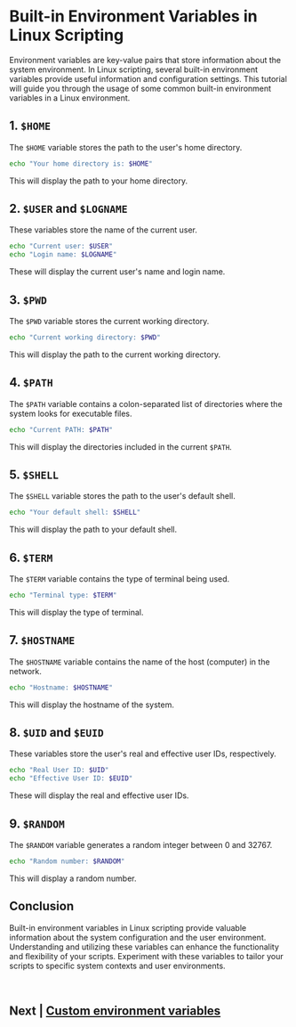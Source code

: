 
# Built-in Environment Variables in Linux Scripting

Environment variables are key-value pairs that store information about the system environment. In Linux scripting, several built-in environment variables provide useful information and configuration settings. This tutorial will guide you through the usage of some common built-in environment variables in a Linux environment.

## 1. `$HOME`

The `$HOME` variable stores the path to the user's home directory.

```bash
echo "Your home directory is: $HOME"
```

This will display the path to your home directory.

## 2. `$USER` and `$LOGNAME`

These variables store the name of the current user.

```bash
echo "Current user: $USER"
echo "Login name: $LOGNAME"
```

These will display the current user's name and login name.

## 3. `$PWD`

The `$PWD` variable stores the current working directory.

```bash
echo "Current working directory: $PWD"
```

This will display the path to the current working directory.

## 4. `$PATH`

The `$PATH` variable contains a colon-separated list of directories where the system looks for executable files.

```bash
echo "Current PATH: $PATH"
```

This will display the directories included in the current `$PATH`.

## 5. `$SHELL`

The `$SHELL` variable stores the path to the user's default shell.

```bash
echo "Your default shell: $SHELL"
```

This will display the path to your default shell.

## 6. `$TERM`

The `$TERM` variable contains the type of terminal being used.

```bash
echo "Terminal type: $TERM"
```

This will display the type of terminal.

## 7. `$HOSTNAME`

The `$HOSTNAME` variable contains the name of the host (computer) in the network.

```bash
echo "Hostname: $HOSTNAME"
```

This will display the hostname of the system.

## 8. `$UID` and `$EUID`

These variables store the user's real and effective user IDs, respectively.

```bash
echo "Real User ID: $UID"
echo "Effective User ID: $EUID"
```

These will display the real and effective user IDs.

## 9. `$RANDOM`

The `$RANDOM` variable generates a random integer between 0 and 32767.

```bash
echo "Random number: $RANDOM"
```

This will display a random number.

## Conclusion

Built-in environment variables in Linux scripting provide valuable information about the system configuration and the user environment. Understanding and utilizing these variables can enhance the functionality and flexibility of your scripts. Experiment with these variables to tailor your scripts to specific system contexts and user environments.

<br>

## Next | [Custom environment variables](https://github.com/lioneltchami/shell-scripting-tutorial/blob/main/Tutorial-Files/12.Environment-Variables/02.Custom_environment_variables.md)
